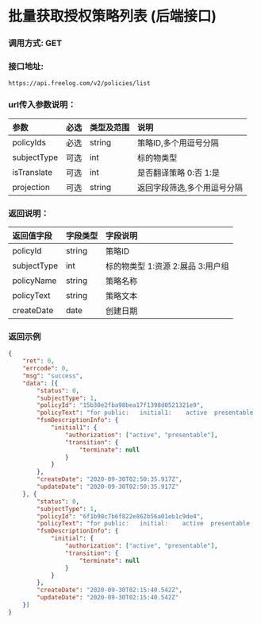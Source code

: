 # 批量获取授权策略列表 (后端接口)

### 调用方式: GET

### 接口地址:

```
https://api.freelog.com/v2/policies/list
```

### url传入参数说明：

| 参数 | 必选 | 类型及范围 | 说明 |
| :--- | :--- | :--- | :--- |
| policyIds | 必选 | string | 策略ID,多个用逗号分隔 |
| subjectType | 可选 | int | 标的物类型 |
| isTranslate | 可选 | int | 是否翻译策略 0:否 1:是 |
| projection | 可选 | string | 返回字段筛选,多个用逗号分隔 |


### 返回说明：

| 返回值字段 | 字段类型 | 字段说明 |
| :--- | :--- | :--- |
| policyId | string | 策略ID |
| subjectType | int | 标的物类型 1:资源 2:展品 3:用户组 |
| policyName | string | 策略名称 |
| policyText | string | 策略文本 |
| createDate | date | 创建日期 |

### 返回示例

```json
{
	"ret": 0,
	"errcode": 0,
	"msg": "success",
	"data": [{
		"status": 0,
		"subjectType": 1,
		"policyId": "15b30e2fba98bea17f1398d0521321e9",
		"policyText": "for public:   initial1:    active  presentable   terminate  ",
		"fsmDescriptionInfo": {
			"initial1": {
				"authorization": ["active", "presentable"],
				"transition": {
					"terminate": null
				}
			}
		},
		"createDate": "2020-09-30T02:50:35.917Z",
		"updateDate": "2020-09-30T02:50:35.917Z"
	}, {
		"status": 0,
		"subjectType": 1,
		"policyId": "6f1b98c7b6f822e862b56a01eb1c9de4",
		"policyText": "for public:   initial:    active  presentable   terminate ",
		"fsmDescriptionInfo": {
			"initial": {
				"authorization": ["active", "presentable"],
				"transition": {
					"terminate": null
				}
			}
		},
		"createDate": "2020-09-30T02:15:40.542Z",
		"updateDate": "2020-09-30T02:15:40.542Z"
	}]
}
```
